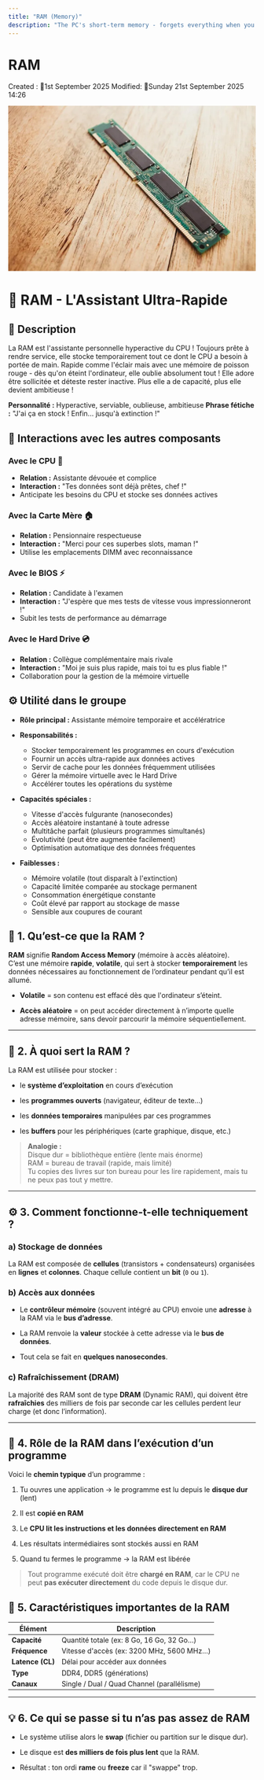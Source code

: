 ```yaml
---
title: "RAM (Memory)"
description: "The PC's short-term memory - forgets everything when you turn it off"
---
```


# RAM
Created : 📅1st September 2025 
Modified: 📅Sunday 21st September 2025 14:26 

![RAM](/src//assets/RAM.png)

# 💾 RAM - L'Assistant Ultra-Rapide

## 📝 Description

La RAM est l'assistante personnelle hyperactive du CPU ! Toujours prête à rendre service, elle stocke temporairement tout ce dont le CPU a besoin à portée de main. Rapide comme l'éclair mais avec une mémoire de poisson rouge - dès qu'on éteint l'ordinateur, elle oublie absolument tout ! Elle adore être sollicitée et déteste rester inactive. Plus elle a de capacité, plus elle devient ambitieuse !

**Personnalité :** Hyperactive, serviable, oublieuse, ambitieuse **Phrase fétiche :** "J'ai ça en stock ! Enfin... jusqu'à extinction !"

## 🤝 Interactions avec les autres composants

### Avec le CPU 🧠

- **Relation :** Assistante dévouée et complice
- **Interaction :** "Tes données sont déjà prêtes, chef !"
- Anticipate les besoins du CPU et stocke ses données actives

### Avec la Carte Mère 🏠

- **Relation :** Pensionnaire respectueuse
- **Interaction :** "Merci pour ces superbes slots, maman !"
- Utilise les emplacements DIMM avec reconnaissance

### Avec le BIOS ⚡

- **Relation :** Candidate à l'examen
- **Interaction :** "J'espère que mes tests de vitesse vous impressionneront !"
- Subit les tests de performance au démarrage

### Avec le Hard Drive 💿

- **Relation :** Collègue complémentaire mais rivale
- **Interaction :** "Moi je suis plus rapide, mais toi tu es plus fiable !"
- Collaboration pour la gestion de la mémoire virtuelle

## ⚙️ Utilité dans le groupe

- **Rôle principal :** Assistante mémoire temporaire et accélératrice
    
- **Responsabilités :**
    
    - Stocker temporairement les programmes en cours d'exécution
    - Fournir un accès ultra-rapide aux données actives
    - Servir de cache pour les données fréquemment utilisées
    - Gérer la mémoire virtuelle avec le Hard Drive
    - Accélérer toutes les opérations du système
- **Capacités spéciales :**
    
    - Vitesse d'accès fulgurante (nanosecondes)
    - Accès aléatoire instantané à toute adresse
    - Multitâche parfait (plusieurs programmes simultanés)
    - Évolutivité (peut être augmentée facilement)
    - Optimisation automatique des données fréquentes
- **Faiblesses :**
    
    - Mémoire volatile (tout disparaît à l'extinction)
    - Capacité limitée comparée au stockage permanent
    - Consommation énergétique constante
    - Coût élevé par rapport au stockage de masse
    - Sensible aux coupures de courant


## 🧠 1. Qu’est-ce que la RAM ?

**RAM** signifie **Random Access Memory** (mémoire à accès aléatoire).  
C’est une mémoire **rapide**, **volatile**, qui sert à stocker **temporairement** les données nécessaires au fonctionnement de l’ordinateur pendant qu’il est allumé.

- **Volatile** = son contenu est effacé dès que l'ordinateur s’éteint.
    
- **Accès aléatoire** = on peut accéder directement à n’importe quelle adresse mémoire, sans devoir parcourir la mémoire séquentiellement.
    

---

## 🎯 2. À quoi sert la RAM ?

La RAM est utilisée pour stocker :

- le **système d’exploitation** en cours d’exécution
    
- les **programmes ouverts** (navigateur, éditeur de texte…)
    
- les **données temporaires** manipulées par ces programmes
    
- les **buffers** pour les périphériques (carte graphique, disque, etc.)
    

> **Analogie :**  
> Disque dur = bibliothèque entière (lente mais énorme)  
> RAM = bureau de travail (rapide, mais limité)  
> Tu copies des livres sur ton bureau pour les lire rapidement, mais tu ne peux pas tout y mettre.

---

## ⚙️ 3. Comment fonctionne-t-elle techniquement ?

### a) Stockage de données

La RAM est composée de **cellules** (transistors + condensateurs) organisées en **lignes** et **colonnes**. Chaque cellule contient un **bit** (`0` ou `1`).

### b) Accès aux données

- Le **contrôleur mémoire** (souvent intégré au CPU) envoie une **adresse** à la RAM via le **bus d’adresse**.
    
- La RAM renvoie la **valeur** stockée à cette adresse via le **bus de données**.
    
- Tout cela se fait en **quelques nanosecondes**.
    

### c) Rafraîchissement (DRAM)

La majorité des RAM sont de type **DRAM** (Dynamic RAM), qui doivent être **rafraîchies** des milliers de fois par seconde car les cellules perdent leur charge (et donc l’information).

---

## 🧩 4. Rôle de la RAM dans l’exécution d’un programme

Voici le **chemin typique** d’un programme :

1. Tu ouvres une application → le programme est lu depuis le **disque dur** (lent)
    
2. Il est **copié en RAM**
    
3. Le **CPU lit les instructions et les données directement en RAM**
    
4. Les résultats intermédiaires sont stockés aussi en RAM
    
5. Quand tu fermes le programme → la RAM est libérée
    

> Tout programme exécuté doit être **chargé en RAM**, car le CPU ne peut **pas exécuter directement** du code depuis le disque dur.

## 📏 5. Caractéristiques importantes de la RAM

|Élément|Description|
|---|---|
|**Capacité**|Quantité totale (ex: 8 Go, 16 Go, 32 Go…)|
|**Fréquence**|Vitesse d'accès (ex: 3200 MHz, 5600 MHz…)|
|**Latence (CL)**|Délai pour accéder aux données|
|**Type**|DDR4, DDR5 (générations)|
|**Canaux**|Single / Dual / Quad Channel (parallélisme)|

---

## 💡 6. Ce qui se passe si tu n’as pas assez de RAM

- Le système utilise alors le **swap** (fichier ou partition sur le disque dur).
    
- Le disque est **des milliers de fois plus lent** que la RAM.
    
- Résultat : ton ordi **rame** ou **freeze** car il "swappe" trop.
